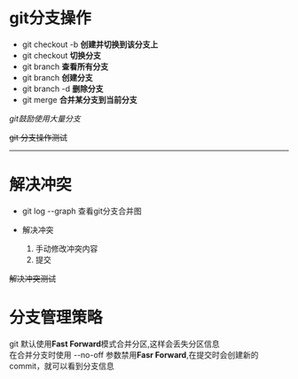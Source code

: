 # git分支操作

+ git checkout -b <name> **创建并切换到该分支上**
+ git checkout <name> **切换分支**
+ git branch **查看所有分支**
+ git branch <name> **创建分支**
+ git branch -d <name> **删除分支**
+ git merge <name> **合并某分支到当前分支**

*git鼓励使用大量分支*

~~git 分支操作测试~~

---

# 解决冲突

+ git log --graph 查看git分支合并图

+ 解决冲突
   1. 手动修改冲突内容
   2. 提交


~~解决冲突测试~~

# 分支管理策略

git 默认使用**Fast Forward**模式合并分区,这样会丢失分区信息  
在合并分支时使用 --no-off 参数禁用**Fasr Forward**,在提交时会创建新的commit，就可以看到分支信息  

